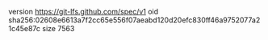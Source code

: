 version https://git-lfs.github.com/spec/v1
oid sha256:02608e6613a7f2cc65e556f07aeabd120d20efc830ff46a9752077a21c45e87c
size 7563
